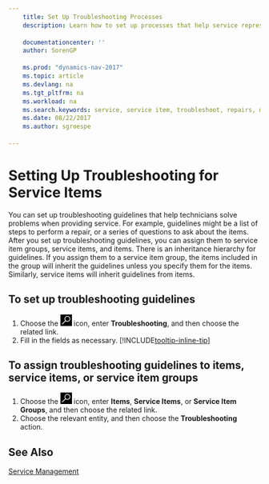 ```yaml
---
    title: Set Up Troubleshooting Processes 
    description: Learn how to set up processes that help service representatives identify and resolve issues with service items.
    
    documentationcenter: ''
    author: SorenGP

    ms.prod: "dynamics-nav-2017"
    ms.topic: article
    ms.devlang: na
    ms.tgt_pltfrm: na
    ms.workload: na
    ms.search.keywords: service, service item, troubleshoot, repairs, maintenance
    ms.date: 08/22/2017
    ms.author: sgroespe

---
```


# Setting Up Troubleshooting for Service Items
You can set up troubleshooting guidelines that help technicians solve problems when providing service. For example, guidelines might be a list of steps to perform a repair, or a series of questions to ask about the items. After you set up troubleshooting guidelines, you can assign them to service item groups, service items, and items. There is an inheritance hierarchy for guidelines. If you assign them to a service item group, the items included in the group will inherit the guidelines unless you specify them for the items. Similarly, service items will inherit guidelines from items.  

## To set up troubleshooting guidelines
1. Choose the ![Search for Page or Report](media/ui-search/search_small.png "Search for Page or Report icon") icon, enter **Troubleshooting**, and then choose the related link.  
2. Fill in the fields as necessary. [!INCLUDE[tooltip-inline-tip](includes/tooltip-inline-tip_md.md)]  

## To assign troubleshooting guidelines to items, service items, or service item groups
1. Choose the ![Search for Page or Report](media/ui-search/search_small.png "Search for Page or Report icon") icon, enter **Items**, **Service Items**, or **Service Item Groups**, and then choose the related link.  
2. Choose the relevant entity, and then choose the **Troubleshooting** action.  

## See Also
[Service Management](service-service.md)
